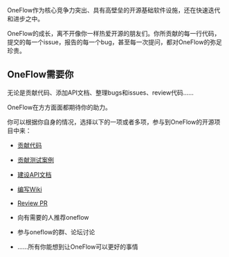 

OneFlow作为核心竞争力突出、具有高壁垒的开源基础软件设施，还在快速迭代和进步之中。

OneFlow的成长，离不开像你一样热爱开源的朋友们。你所贡献的每一行代码，提交的每一个issue，报告的每一个bug，甚至每一次提问，都对OneFlow的弥足珍贵。

## OneFlow需要你

无论是贡献代码、添加API文档、整理bugs和issues、review代码……

OneFlow在方方面面都期待你的助力。

你可以根据你自身的情况，选择以下的一项或者多项，参与到OneFlow的开源项目中来：

* [贡献代码](developer-guide.md)

* [贡献测试案例](tests.md)

* [建设API文档](doc.md)

* [编写Wiki](wiki.md)

* [Review PR](review_pr.md)

* 向有需要的人推荐oneflow

* 参与oneflow的群、论坛讨论

* ……所有你能想到让OneFlow可以更好的事情